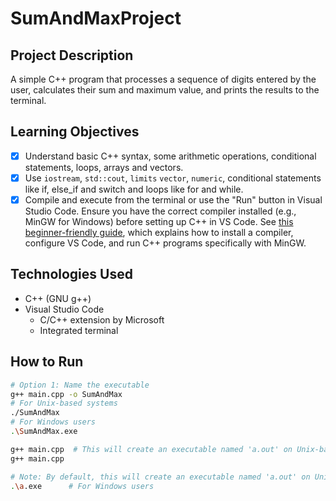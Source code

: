 # SumAndMaxProject

## Project Description
A simple C++ program that processes a sequence of digits entered by the user, calculates their sum and maximum value, and prints the results to the terminal.

## Learning Objectives
- [x] Understand basic C++ syntax, some arithmetic operations, conditional statements, loops, arrays and vectors.
- [x] Use `iostream`, `std::cout`, `limits` `vector`, `numeric`, conditional statements like if, else_if and switch and loops like for and while. 
- [x] Compile and execute from the terminal or use the "Run" button in Visual Studio Code. Ensure you have the correct compiler installed (e.g., MinGW for Windows) before setting up C++ in VS Code. See [this beginner-friendly guide](https://code.visualstudio.com/docs/cpp/config-mingw), which explains how to install a compiler, configure VS Code, and run C++ programs specifically with MinGW.

## Technologies Used
- C++ (GNU g++)  
- Visual Studio Code  
  - C/C++ extension by Microsoft  
  - Integrated terminal  

## How to Run
```bash
# Option 1: Name the executable
g++ main.cpp -o SumAndMax
# For Unix-based systems
./SumAndMax
# For Windows users
.\SumAndMax.exe

g++ main.cpp  # This will create an executable named 'a.out' on Unix-based systems or 'a.exe' on Windows by default.
g++ main.cpp

# Note: By default, this will create an executable named 'a.out' on Unix-based systems or 'a.exe' on Windows.
.\a.exe      # For Windows users
